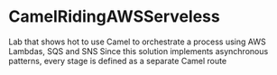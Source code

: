 # CamelRidingAWSServeless
Lab that shows hot to use Camel to orchestrate a process using AWS Lambdas, SQS and SNS
Since this solution implements asynchronous patterns, every stage is defined as a separate Camel route
